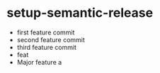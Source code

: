 # setup-semantic-release

- first feature commit
- second feature commit
- third feature commit 
- feat
- Major feature
a